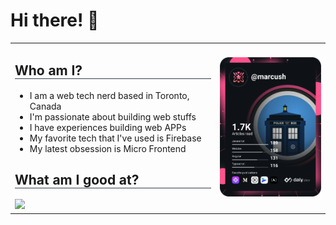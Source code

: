 # Hi there! 👋️

<table style="width:100%;">
	<td style="width:65%;">
		<div>
			<h2 style="border-bottom: 1px solid #363e47">Who am I?</h2>
			<ul>
				<li>I am a web tech nerd based in Toronto, Canada</li>
				<li>I'm passionate about building web stuffs</li>
				<li>I have experiences building web APPs</li>
				<li>My favorite tech that I've used is Firebase</li>
				<li>My latest obsession is Micro Frontend</li>
			</ul>
		</div>
		<h2 style="border-bottom: 1px solid #363e47">What am I good at?</h2>
		<img
			src="https://github.com/marcusho21/marcusho21/blob/main/tags.svg"
		        width="auto"
			height="auto"
		/>
	</td>

  <td style="width:35%;">
    <a href="https://app.daily.dev/marcusho21">
      <img
        src="https://github.com/marcusho21/marcusho21/blob/main/devcard.svg"
        alt="Marcus Ho's Dev Card"
      />
    </a>
  </td>
</table>
